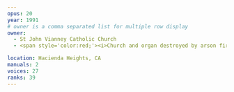 ```yaml
---
opus: 20
year: 1991
# owner is a comma separated list for multiple row display
owner:
  - St John Vianney Catholic Church
  - <span style='color:red;'><i>Church and organ destroyed by arson fire, April 2011</i></span>

location: Hacienda Heights, CA
manuals: 2
voices: 27
ranks: 39
---
```

